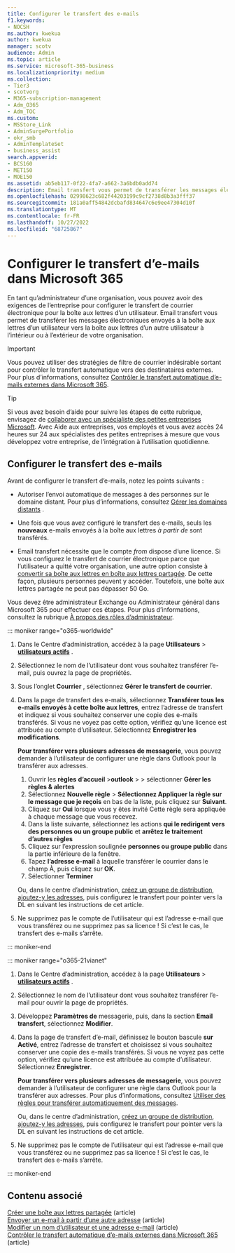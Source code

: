 ```yaml
---
title: Configurer le transfert des e-mails
f1.keywords:
- NOCSH
ms.author: kwekua
author: kwekua
manager: scotv
audience: Admin
ms.topic: article
ms.service: microsoft-365-business
ms.localizationpriority: medium
ms.collection:
- Tier3
- scotvorg
- M365-subscription-management
- Adm_O365
- Adm_TOC
ms.custom:
- MSStore_Link
- AdminSurgePortfolio
- okr_smb
- AdminTemplateSet
- business_assist
search.appverid:
- BCS160
- MET150
- MOE150
ms.assetid: ab5eb117-0f22-4fa7-a662-3a6bdb0add74
description: Email transfert vous permet de transférer les messages électroniques envoyés à une boîte aux lettres utilisateur Microsoft 365 vers une autre boîte aux lettres à l’intérieur ou à l’extérieur de votre organisation.
ms.openlocfilehash: 02998623c682f44203199c9cf2738d8b3a3fff37
ms.sourcegitcommit: 181a0aff54842dcbafd834647c6e9ee47304d10f
ms.translationtype: MT
ms.contentlocale: fr-FR
ms.lasthandoff: 10/27/2022
ms.locfileid: "68725867"
---
```

# <a name="configure-email-forwarding-in-microsoft-365"></a>Configurer le transfert d’e-mails dans Microsoft 365

En tant qu’administrateur d’une organisation, vous pouvez avoir des exigences de l’entreprise pour configurer le transfert de courrier électronique pour la boîte aux lettres d’un utilisateur. Email transfert vous permet de transférer les messages électroniques envoyés à la boîte aux lettres d’un utilisateur vers la boîte aux lettres d’un autre utilisateur à l’intérieur ou à l’extérieur de votre organisation.

> [!IMPORTANT]
> Vous pouvez utiliser des stratégies de filtre de courrier indésirable sortant pour contrôler le transfert automatique vers des destinataires externes. Pour plus d’informations, consultez [Contrôler le transfert automatique d’e-mails externes dans Microsoft 365](/microsoft-365/security/office-365-security/external-email-forwarding#how-the-outbound-spam-filter-policy-settings-work-with-other-automatic-email-forwarding-controls).

> [!TIP]
> Si vous avez besoin d’aide pour suivre les étapes de cette rubrique, envisagez de [collaborer avec un spécialiste des petites entreprises Microsoft](https://go.microsoft.com/fwlink/?linkid=2186871). Avec Aide aux entreprises, vos employés et vous avez accès 24 heures sur 24 aux spécialistes des petites entreprises à mesure que vous développez votre entreprise, de l’intégration à l’utilisation quotidienne.

## <a name="configure-email-forwarding"></a>Configurer le transfert des e-mails

Avant de configurer le transfert d’e-mails, notez les points suivants :

- Autoriser l’envoi automatique de messages à des personnes sur le domaine distant. Pour plus d’informations, consultez [Gérer les domaines distants](/exchange/mail-flow-best-practices/remote-domains/manage-remote-domains) .

- Une fois que vous avez configuré le transfert des e-mails, seuls les **nouveaux** e-mails envoyés à la boîte aux lettres  *à partir de*  sont transférés.

- Email transfert nécessite que le compte *from* dispose d’une licence. Si vous configurez le transfert de courrier électronique parce que l’utilisateur a quitté votre organisation, une autre option consiste à [convertir sa boîte aux lettres en boîte aux lettres partagée](convert-user-mailbox-to-shared-mailbox.md). De cette façon, plusieurs personnes peuvent y accéder. Toutefois, une boîte aux lettres partagée ne peut pas dépasser 50 Go.

Vous devez être administrateur Exchange ou Administrateur général dans Microsoft 365 pour effectuer ces étapes. Pour plus d’informations, consultez la rubrique [À propos des rôles d’administrateur](../add-users/about-admin-roles.md).

::: moniker range="o365-worldwide"

1. Dans le Centre d’administration, accédez à la page **Utilisateurs** \> **[utilisateurs actifs](https://go.microsoft.com/fwlink/p/?linkid=834822)** .

2. Sélectionnez le nom de l’utilisateur dont vous souhaitez transférer l’e-mail, puis ouvrez la page de propriétés.

3. Sous l’onglet **Courrier** , sélectionnez **Gérer le transfert de courrier**.

4. Dans la page de transfert des e-mails, sélectionnez **Transférer tous les e-mails envoyés à cette boîte aux lettres**, entrez l’adresse de transfert et indiquez si vous souhaitez conserver une copie des e-mails transférés. Si vous ne voyez pas cette option, vérifiez qu’une licence est attribuée au compte d’utilisateur. Sélectionnez **Enregistrer les modifications**.

    **Pour transférer vers plusieurs adresses de messagerie**, vous pouvez demander à l’utilisateur de configurer une règle dans Outlook pour la transférer aux adresses. 
    
    1.  Ouvrir les **règles** **d’accueil** >**outlook** > > sélectionner **Gérer les règles & alertes**  
    1. Sélectionnez **Nouvelle règle** > **Sélectionnez Appliquer la règle sur le message que je reçois** en bas de la liste, puis cliquez sur **Suivant**.
    1. Cliquez sur **Oui** lorsque vous y êtes invité Cette règle sera appliquée à chaque message que vous recevez. 
    1. Dans la liste suivante, sélectionnez les actions **qui le redirigent vers des personnes ou un groupe public** et **arrêtez le traitement d’autres règles**
    1. Cliquez sur l’expression soulignée **personnes ou groupe public** dans la partie inférieure de la fenêtre.
    1. Tapez **l’adresse e-mail** à laquelle transférer le courrier dans le champ À, puis cliquez sur **OK**.
    1. Sélectionner **Terminer**
    

     Ou, dans le centre d’administration, [créez un groupe de distribution](../setup/create-distribution-lists.md), [ajoutez-y les adresses](add-user-or-contact-to-distribution-list.md), puis configurez le transfert pour pointer vers la DL en suivant les instructions de cet article.

5. Ne supprimez pas le compte de l’utilisateur qui est l’adresse e-mail que vous transférez ou ne supprimez pas sa licence !  Si c’est le cas, le transfert des e-mails s’arrête.

::: moniker-end

::: moniker range="o365-21vianet"

1. Dans le Centre d’administration, accédez à la page **Utilisateurs** \> **[utilisateurs actifs](https://go.microsoft.com/fwlink/p/?linkid=850628)** .

2. Sélectionnez le nom de l’utilisateur dont vous souhaitez transférer l’e-mail pour ouvrir la page de propriétés.

3. Développez **Paramètres de** messagerie, puis, dans la section **Email transfert**, sélectionnez **Modifier**.

4. Dans la page de transfert d’e-mail, définissez le bouton bascule **sur Activé**, entrez l’adresse de transfert et choisissez si vous souhaitez conserver une copie des e-mails transférés. Si vous ne voyez pas cette option, vérifiez qu’une licence est attribuée au compte d’utilisateur. Sélectionnez **Enregistrer**.

   **Pour transférer vers plusieurs adresses de messagerie**, vous pouvez demander à l’utilisateur de configurer une règle dans Outlook pour la transférer aux adresses. Pour plus d’informations, consultez [Utiliser des règles pour transférer automatiquement des messages](https://support.microsoft.com/office/45aa9664-4911-4f96-9663-ece42816d746).

   Ou, dans le centre d’administration, [créez un groupe de distribution](../setup/create-distribution-lists.md), [ajoutez-y les adresses](add-user-or-contact-to-distribution-list.md), puis configurez le transfert pour pointer vers la DL en suivant les instructions de cet article.

5. Ne supprimez pas le compte de l’utilisateur qui est l’adresse e-mail que vous transférez ou ne supprimez pas sa licence ! Si c’est le cas, le transfert des e-mails s’arrête.

::: moniker-end

## <a name="related-content"></a>Contenu associé 

[Créer une boîte aux lettres partagée](../email/create-a-shared-mailbox.md) (article)\
[Envoyer un e-mail à partir d’une autre adresse](https://support.microsoft.com/office/ccba89cb-141c-4a36-8c56-6d16a8556d2e) (article)\
[Modifier un nom d’utilisateur et une adresse e-mail](../add-users/change-a-user-name-and-email-address.md) (article)\
[Contrôler le transfert automatique d’e-mails externes dans Microsoft 365](/microsoft-365/security/office-365-security/external-email-forwarding) (article)


